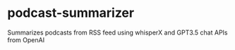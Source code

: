 # podcast-summarizer
Summarizes podcasts from RSS feed using whisperX and GPT3.5 chat APIs from OpenAI
